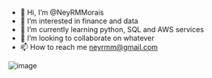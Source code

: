 - 👋 Hi, I’m @NeyRMMorais
- 👀 I’m interested in finance and data
- 🌱 I’m currently learning python, SQL and AWS services
- 💞️ I’m looking to collaborate on whatever
- 📫 How to reach me neyrmm@gmail.com

![image](https://user-images.githubusercontent.com/80468236/137193154-cec3eb93-80e0-4ee9-8317-77076b9f91a1.png)

<!---
NeyRMMorais/NeyRMMorais is a ✨ special ✨ repository because its `README.md` (this file) appears on your GitHub profile.
You can click the Preview link to take a look at your changes.
--->
